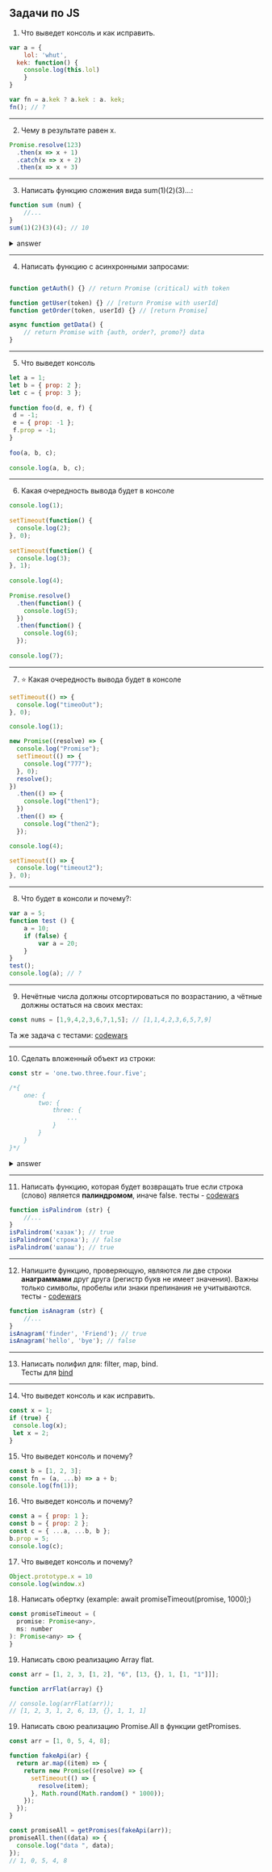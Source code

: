 ## Задачи по JS


1. Что выведет консоль и как исправить.  
```javaScript
var a = {
	lol: 'whut',
  kek: function() {
  	console.log(this.lol)
	}
}

var fn = a.kek ? a.kek : a. kek;
fn(); // ?  
```
___
2.  Чему в результате равен x.  
```javaScript
Promise.resolve(123)
  .then(x => x + 1)
  .catch(x => x + 2)
  .then(x => x + 3)
```
___
3. Написать функцию сложения вида sum(1)(2)(3)...:
```javaScript
function sum (num) {
    //...
}
sum(1)(2)(3)(4); // 10
```
<details>
  <summary>answer</summary>
  
  ```javascript
  function sum (num) {
    function fn(val) {
        return sum(num + val)
    }

    fn.valueOf = () => {
        return num
    }

    return fn
  }
  ```

</details>

___
4. Написать функцию с асинхронными запросами:
```javaScript

function getAuth() {} // return Promise (critical) with token

function getUser(token) {} // [return Promise with userId]
function getOrder(token, userId) {} // [return Promise]

async function getData() {
	// return Promise with {auth, order?, promo?} data
}
```
___
5. Что выведет консоль
```javaScript
let a = 1;
let b = { prop: 2 };
let c = { prop: 3 };
 
function foo(d, e, f) {
 d = -1;
 e = { prop: -1 };
 f.prop = -1;
}
 
foo(a, b, c);
 
console.log(a, b, c);
```
___
6. Какая очередность вывода будет в консоле
```javaScript
console.log(1);
 
setTimeout(function() {
  console.log(2);
}, 0);
 
setTimeout(function() {
  console.log(3);
}, 1);
 
console.log(4);
 
Promise.resolve()
  .then(function() {
    console.log(5);
  })
  .then(function() {
    console.log(6);
  });
 
console.log(7);
```
___
7. ⭐ Какая очередность вывода будет в консоле 
```javaScript
setTimeout(() => {
  console.log("timeoOut");
}, 0);

console.log(1);

new Promise((resolve) => {
  console.log("Promise");
  setTimeout(() => {
    console.log("777");
  }, 0);
  resolve();
})
  .then(() => {
    console.log("then1");
  })
  .then(() => {
    console.log("then2");
  });

console.log(4);

setTimeout(() => {
  console.log("timeout2");
}, 0);
```
___
8. Что будет в консоли и почему?:
```javaScript
var a = 5;
function test () {
    a = 10;
    if (false) {
        var a = 20;
    }
}
test();
console.log(a); // ?
```
___
9. Нечётные числа должны отсортироваться по возрастанию, а чётные должны остаться на своих местах:
```javaScript
const nums = [1,9,4,2,3,6,7,1,5]; // [1,1,4,2,3,6,5,7,9]
```
Та же задача с тестами: [codewars](https://www.codewars.com/kata/578aa45ee9fd15ff4600090d)

___
10. Сделать вложенный объект из строки:
```javaScript
const str = 'one.two.three.four.five';

/*{
    one: {
        two: {
            three: {
                ...
            }
        }
    }
}*/
```

<details>
  <summary>answer</summary>

  ```javaScript
   function getObj(str) {
    const arr = str.split(".").reverse();
    let result = {};

    for (let i = 0; i < arr.length; i++) {
      const element = arr[i];

      result = { [element]: result };
    }

     return result;
   }
  ```

</details>

___
11. Написать функцию, которая будет возвращать true если строка (слово) является **палиндромом**, иначе false.
тесты - [codewars](https://www.codewars.com/kata/57a1fd2ce298a731b20006a4/train/javascript)
```javaScript
function isPalindrom (str) {
    //...
}
isPalindrom('казак'); // true
isPalindrom('строка'); // false
isPalindrom('шалаш'); // true
```
___
12. Напишите функцию, проверяющую, являются ли две строки **анаграммами** друг друга (регистр букв не имеет значения). Важны только символы, пробелы или знаки препинания не учитываются.
тесты - [codewars](https://www.codewars.com/kata/529eef7a9194e0cbc1000255/train/javascript)
```javaScript
function isAnagram (str) {
    //...
}
isAnagram('finder', 'Friend'); // true
isAnagram('hello', 'bye'); // false
```
___
13. Написать полифил для: filter, map, bind.  
  Тесты для [bind](https://codesandbox.io/s/mybind-r2eo1?file=/index.html)
___

14. Что выведет консоль и как исправить.

```javascript
const x = 1;
if (true) {
 console.log(x);
 let x = 2;
}
```

15. Что выведет консоль и почему?
```javascript
const b = [1, 2, 3];
const fn = (a, ...b) => a + b;
console.log(fn(1));
```

16. Что выведет консоль и почему?
```javascript
const a = { prop: 1 };
const b = { prop: 2 };
const c = { ...a, ...b, b };
b.prop = 5;
console.log(c);
```

17. Что выведет консоль и почему?
```javascript
Object.prototype.x = 10
console.log(window.x)
```

18. Написать обертку (example: await promiseTimeout(promise, 1000);)
```javascript
const promiseTimeout = (
  promise: Promise<any>,
  ms: number
): Promise<any> => {
}
```

19. Написать свою реализацию Array flat.
```javascript
const arr = [1, 2, 3, [1, 2], "6", [13, {}, 1, [1, "1"]]];

function arrFlat(array) {}

// console.log(arrFlat(arr));
// [1, 2, 3, 1, 2, 6, 13, {}, 1, 1, 1]
```

19. Написать свою реализацию Promise.All в функции getPromises.
```javascript
const arr = [1, 0, 5, 4, 8];

function fakeApi(ar) {
  return ar.map((item) => {
    return new Promise((resolve) => {
      setTimeout(() => {
        resolve(item);
      }, Math.round(Math.random() * 1000));
    });
  });
}

const promiseAll = getPromises(fakeApi(arr));
promiseAll.then((data) => {
  console.log("data ", data);
});
// 1, 0, 5, 4, 8
```
